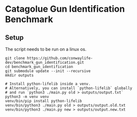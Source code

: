 # Catagolue Gun Identification Benchmark

## Setup

The script needs to be run on a linux os.


```
git clone https://github.com/conwaylife-dev/benchmark_gun_identification.git
cd benchmark_gun_identification
git submodule update --init --recursive
mkdir outputs

# Install python-lifelib inside a venv.
# Alternatively, you can install `python-lifelib` globally
# and run `python3 ./main.py old > outputs/output.txt`
python3 -m venv venv
venv/bin/pip install python-lifelib
venv/bin/python3 ./main.py old > outputs/output.old.txt
venv/bin/python3 ./main.py new > outputs/output.new.txt
```

